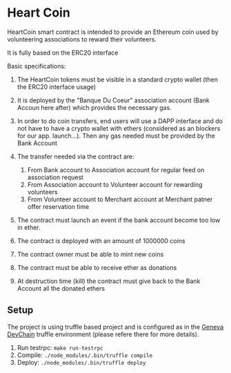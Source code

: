 # Heart Coin

HeartCoin smart contract is intended to provide an Ethereum coin used by volunteering associations to reward their volunteers.

It is fully based on the ERC20 interface

Basic specifications:

1. The HeartCoin tokens must  be visible in a standard crypto wallet (then the ERC20 interface usage)

1. It is deployed by the "Banque Du Coeur" association account (Bank Accoun here after) which provides the necessary gas.

1. In order to do coin transfers, end users will use a DAPP interface and do not have to have a crypto wallet with ethers (considered as an blockers for our app. launch...). Then any gas needed must be provided by the Bank Account

1. The transfer needed via the contract are:
   1. From Bank account to Association account for regular feed on association request
   1. From Association account to Volunteer account for rewarding volunteers
   1. From Volunteer account to Merchant account at Merchant patner offer reservation time

1. The contract must launch an event if the bank account become too low in ether.

1. The contract is deployed with an amount of 1000000 coins

1. The contract owner must be able to mint new coins

1. The contract must be able to receive ether as donations

1. At destruction time (kill) the contract must give back to the Bank Account all the donated ethers


## Setup

The project is using truffle based project and is configured as in the [Geneva DevChain](https://github.com/DevchainUserGroup/environment/tree/master/truffle) truffle environment (please refere there for more details).

1. Run testrpc: `make run-testrpc`
2. Compile: `./node_modules/.bin/truffle compile`
3. Deploy: `./node_modules/.bin/truffle deploy`
